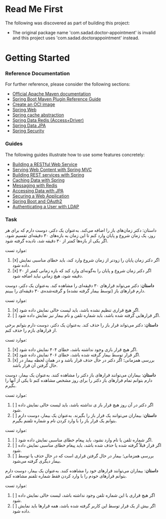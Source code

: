 # Read Me First
The following was discovered as part of building this project:

* The original package name 'com.sadad.doctor-appointment' is invalid and this project uses 'com.sadad.doctorappointment' instead.

# Getting Started

### Reference Documentation
For further reference, please consider the following sections:

* [Official Apache Maven documentation](https://maven.apache.org/guides/index.html)
* [Spring Boot Maven Plugin Reference Guide](https://docs.spring.io/spring-boot/docs/2.7.0/maven-plugin/reference/html/)
* [Create an OCI image](https://docs.spring.io/spring-boot/docs/2.7.0/maven-plugin/reference/html/#build-image)
* [Spring Web](https://docs.spring.io/spring-boot/docs/2.7.0/reference/htmlsingle/#boot-features-developing-web-applications)
* [Spring cache abstraction](https://docs.spring.io/spring-boot/docs/2.7.0/reference/htmlsingle/#boot-features-caching)
* [Spring Data Redis (Access+Driver)](https://docs.spring.io/spring-boot/docs/2.7.0/reference/htmlsingle/#boot-features-redis)
* [Spring Data JPA](https://docs.spring.io/spring-boot/docs/2.7.0/reference/htmlsingle/#boot-features-jpa-and-spring-data)
* [Spring Security](https://docs.spring.io/spring-boot/docs/2.7.0/reference/htmlsingle/#boot-features-security)

### Guides
The following guides illustrate how to use some features concretely:

* [Building a RESTful Web Service](https://spring.io/guides/gs/rest-service/)
* [Serving Web Content with Spring MVC](https://spring.io/guides/gs/serving-web-content/)
* [Building REST services with Spring](https://spring.io/guides/tutorials/bookmarks/)
* [Caching Data with Spring](https://spring.io/guides/gs/caching/)
* [Messaging with Redis](https://spring.io/guides/gs/messaging-redis/)
* [Accessing Data with JPA](https://spring.io/guides/gs/accessing-data-jpa/)
* [Securing a Web Application](https://spring.io/guides/gs/securing-web/)
* [Spring Boot and OAuth2](https://spring.io/guides/tutorials/spring-boot-oauth2/)
* [Authenticating a User with LDAP](https://spring.io/guides/gs/authenticating-ldap/)

### Task 

داستان: دکتر زمان‌های باز را اضافه می‌کند.
به‌عنوان یک دکتر، دوست دارم که برای هر روز، یک زمان شروع و پایان وارد کنم تا این زمان به بازه‌های ۳۰ دقیقه‌ای تقسیم شود.
اگر یکی از بازه‌ها کمتر از ۳۰ دقیقه شد، نادیده گرفته شود.

موارد تست:

1. [x] اگر دکتر زمان پایان را زودتر از زمان شروع وارد کند، باید خطای مناسبی نمایش داده شود.
2. [x] اگر دکتر زمان شروع و پایان را به‌گونه‌ای وارد کند که بازه زمانی کمتر از ۳۰ دقیقه شود، هیچ زمانی نباید اضافه شود.

**داستان**: دکتر می‌تواند قرارهای ۳۰ دقیقه‌ای را مشاهده کند.
به‌عنوان یک دکتر، دوست دارم قرارهای باز (توسط بیمار گرفته نشده) و گرفته‌شده‌ی ۳۰ دقیقه‌ای را ببینم.

موارد تست:

1. [x] اگر هیچ قراری تنظیم نشده باشد، باید لیست خالی نمایش داده شود.
2. [ ] اگر قرارهایی گرفته شده باشد، باید شماره تلفن و نام بیمار نیز نمایش داده شود.

**داستان**: دکتر می‌تواند قرار باز را حذف کند.
به‌عنوان یک دکتر، دوست دارم بتوانم برخی از قرارهای بازم را حذف کنم.

موارد تست:

1. [x] اگر هیچ قرار بازی وجود نداشته باشد، خطای ۴۰۴ نمایش داده شود.
2. [x] اگر قرار توسط بیمار گرفته شده باشد، خطای ۴۰۶ نمایش داده شود.
3. [x] بررسی همزمانی؛ اگر دکتر در حال حذف قرار باشد و در همان لحظه بیمار در حال گرفتن آن قرار باشد.

**داستان**: بیماران می‌توانند قرارهای باز دکتر را مشاهده کنند.
به‌عنوان یک بیمار، دوست دارم بتوانم تمام قرارهای باز دکتر را برای روز مشخص مشاهده کنم تا یکی از آنها را بگیرم.

موارد تست:

1. [ ] اگر دکتر در آن روز هیچ قرار باز ی نداشته باشد، باید لیست خالی نمایش داده شود.
2. [ ] 
**داستان**: بیماران می‌توانند یک قرار باز را بگیرند.
به‌عنوان یک بیمار، دوست دارم بتوانم یک قرار باز را با وارد کردن نام و شماره تلفنم بگیرم.

موارد تست:

1. [ ] اگر شماره تلفن یا نام وارد نشود، باید پیغام خطای مناسبی نمایش داده شود.
2. [ ] اگر قرار قبلاً گرفته شده یا حذف شده باشد، باید پیغام خطای مناسبی نمایش داده شود.
3. [ ] بررسی همزمانی؛ بیمار در حال گرفتن قراری است که در حال حذف یا توسط بیمار دیگری گرفته می‌شود.

**داستان**: بیماران می‌توانند قرارهای خود را مشاهده کنند.
به‌عنوان یک بیمار، دوست دارم بتوانم قرارهای خودم را با وارد کردن فقط شماره تلفنم مشاهده کنم.

موارد تست:

1. [ ] اگر هیچ قراری با این شماره تلفن وجود نداشته باشد، لیست خالی نمایش داده شود.
2. [ ] اگر بیش از یک قرار توسط این کاربر گرفته شده باشد، همه قرارها باید نمایش داده شود.